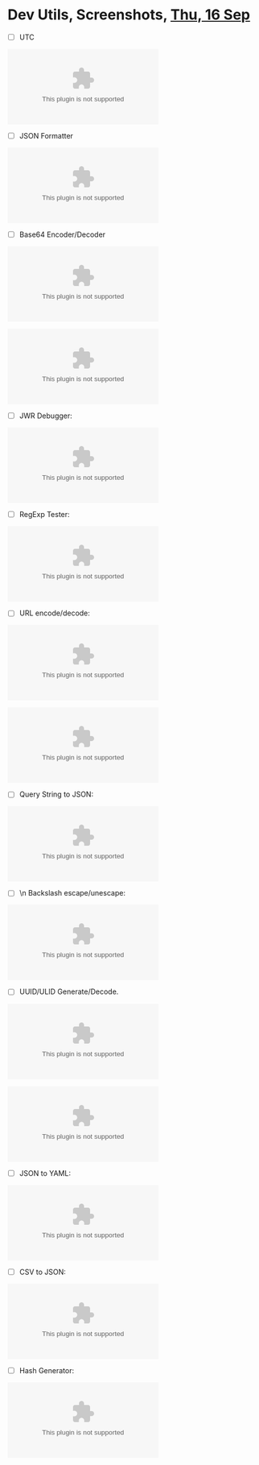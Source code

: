 # Dev Utils, Screenshots, [Thu, 16 Sep](day://2021.09.16)

- [ ] UTC

![Image](Dev%20Utils,%20Screenshots,%20Thu,%2016%20Sep.assets/Image.bin)

- [ ] JSON Formatter

![Image](Dev%20Utils,%20Screenshots,%20Thu,%2016%20Sep.assets/Image%20(2).bin)

- [ ] Base64 Encoder/Decoder

![Image](Dev%20Utils,%20Screenshots,%20Thu,%2016%20Sep.assets/Image%20(3).bin)

![Image](Dev%20Utils,%20Screenshots,%20Thu,%2016%20Sep.assets/Image%20(4).bin)

- [ ] JWR Debugger:

![Image](Dev%20Utils,%20Screenshots,%20Thu,%2016%20Sep.assets/Image%20(5).bin)

- [ ] RegExp Tester:

![Image](Dev%20Utils,%20Screenshots,%20Thu,%2016%20Sep.assets/Image%20(6).bin)

- [ ] URL encode/decode:

![Image](Dev%20Utils,%20Screenshots,%20Thu,%2016%20Sep.assets/Image%20(7).bin)

![Image](Dev%20Utils,%20Screenshots,%20Thu,%2016%20Sep.assets/Image%20(8).bin)

- [ ] Query String to JSON:

![Image](Dev%20Utils,%20Screenshots,%20Thu,%2016%20Sep.assets/Image%20(9).bin)

- [ ] \n Backslash escape/unescape:

![Image](Dev%20Utils,%20Screenshots,%20Thu,%2016%20Sep.assets/Image%20(10).bin)

- [ ] UUID/ULID Generate/Decode.

![Image](Dev%20Utils,%20Screenshots,%20Thu,%2016%20Sep.assets/Image%20(11).bin)

![Image](Dev%20Utils,%20Screenshots,%20Thu,%2016%20Sep.assets/Image%20(12).bin)

- [ ] JSON to YAML:

![Image](Dev%20Utils,%20Screenshots,%20Thu,%2016%20Sep.assets/Image%20(13).bin)

- [ ] CSV to JSON:

![Image](Dev%20Utils,%20Screenshots,%20Thu,%2016%20Sep.assets/Image%20(14).bin)

- [ ] Hash Generator:

![Image](Dev%20Utils,%20Screenshots,%20Thu,%2016%20Sep.assets/Image%20(15).bin)


